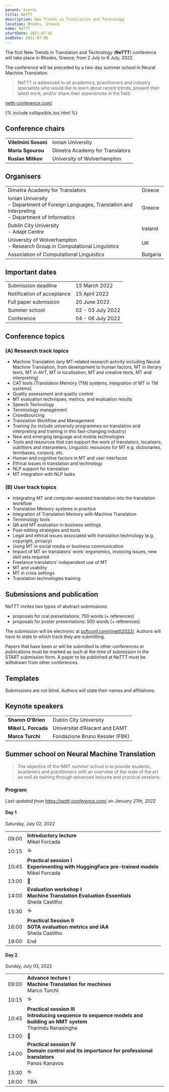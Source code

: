 ```yaml
---
parent: Events
title: NeTTT
description: New Trends in Translation and Technology
location: Rhodes, Greece
name: NeTTT
startDate: 2021-07-02
endDate: 2021-07-06
---
```


The first New Trends in Translation and Technology (**NeTTT**) conference will take place in Rhodes, Greece, from 2 July to 6 July, 2022.

The conference will be preceded by a two-day summer school in Neural Machine Translation.

> NeTTT is addressed to all academics, practitioners and industry specialists who would like to learn about recent trends, present their latest work, and/or share their experiences in the field.

[nettt-conference.com/](https://nettt-conference.com/)

{% include collapsible_toc.html %}


## Conference chairs

|     |     |
| --- | --- |
| **Vilelmini Sosoni** | Ionian University |
| **Maria Sgourou** | Dimetra Academy for Translators |
| **Ruslan Mitkov** | University of Wolverhampton |


## Organisers

|     |     |
| --- | --- |
| Dimetra Academy for Translators | Greece
| Ionian University <br> - Department of Foreign Languages, Translation and Interpreting <br> - Department of Informatics | Greece |
| Dublin City University <br> - Adapt Centre | Ireland |
| University of Wolverhampton <br> - Research Group in Computational Linguistics | UK |
| Association of Computational Linguistics | Bulgaria |


## Important dates

|     |     |
| --- | --- |
| Submission deadline | 15 March 2022 |
| Notification of acceptance | 15 April 2022 |
| Full paper submission | 20 June 2022 |
| Summer school | 02 - 03 July 2022 |
| Conference | 04 - 06 July 2022 |


## Conference topics

### (A) Research track topics

- Machine Translation (any MT-related research activity including Neural Machine Translation, from development to human factors, MT in literary texts, MT in AVT, MT in localisation, MT and creative texts, MT and interpreting)
- CAT tools (Translation Memory (TM) systems, integration of MT in TM systems)
- Quality assessment and quality control
- MT evaluation techniques, metrics, and evaluation results
- Speech Technology
- Terminology management
- Crowdsourcing
- Translation Workflow and Management
- Training (to include university programmes on translation and interpreting and training in this fast-changing industry)
- New and emerging language and mobile technologies
- Tools and resources that can support the work of translators, localisers, subtitlers and interpreters, Linguistic resources for MT e.g. dictionaries, termbases, corpora, etc.
- Human and cognitive factors in MT and user interfaces
- Ethical issues in translation and technology
- NLP support for translation
- MT integration with NLP tasks

### (B) User track topics

- Integrating MT and computer-assisted translation into the translation workflow  
- Translation Memory systems in practice
- Integration of Translation Memory with Machine Translation
- Terminology tools
- QA and MT evaluation in business settings
- Post-editing strategies and tools
- Legal and ethical issues associated with translation technology (e.g. copyright, privacy)
- Using MT in social media or business communication
- Impact of MT on translators’ work: ergonomics, invoicing issues, new skill sets required
- Freelance translators’ independent use of MT  
- MT and usability
- MT in crisis settings  
- Translation technologies training

## Submissions and publication

NeTTT invites two types of abstract submissions:  

- proposals for oral presentations: 750 words (+ references)
- proposals for poster presentations: 500 words (+ references)

The submission will be electronic at [softconf.com/j/nettt2022/](https://www.softconf.com/j/nettt2022/).  Authors will have to state to which track they are submitting.   

Papers that have been or will be submitted to other conferences or publications must be marked as such at the time of submission in the START submission form. A paper to be published at NeTTT must be withdrawn from other conferences.  

## Templates

Submissions are not blind. Authors will state their names and affiliations.

## Keynote speakers

|     |     |
| --- | --- |
| **Sharon O’Brien** | Dublin City University |
| **Mikel L. Forcada** | Universitat d’Alacant and EAMT |
| **Marco Turchi** |  Fondazione Bruno Kessler (FBK) |


## Summer school on Neural Machine Translation

> The objective of the NMT summer school is to provide students, academics and practitioners with an overview of the state of the art as well as training through advanced lectures and practical sessions.

### Program

*Last updated from https://nettt-conference.com/ on January 27th, 2022*

#### Day 1
Saturday, July 02, 2022

|     |     |
| --- | --- |
| 09:00 | **Introductory lecture** <br>Mikel Forcada |
| 10:15 | ☕️ |
| 10:45 | **Practical session I** <br>**Experimenting with HuggingFace pre-trained models** <br>Mikel Forcada |
| 13:00 | 🍴 |
| 14:00 | **Evaluation workshop I** <br>**Machine Translation Evaluation Essentials** <br>Sheila Castilho |
| 15:30 | ☕️ |
| 16:00 | **Practical Session II** <br>**SOTA evaluation metrics and IAA** <br>Sheila Castilho |
| 18:00 | End |

#### Day 2
Sunday, July 03, 2022

|     |     |
| --- | --- |
| 09:00 | **Advance lecture I** <br>**Machine Translation for machines** <br>Marco Turchi |
| 10:15 | ☕️ |
| 10:45 | **Practical session III** <br>**Introducing sequence to sequence models and building an NMT system** <br>Tharindu Ranasinghe |
| 13:00 | 🍴 |
| 14:00 | **Practical session IV** <br>**Domain control and its importance for professional translators** <br>Panos Kanavos |
| 15:30 | ☕️ |
| 16:00 | TBA |
